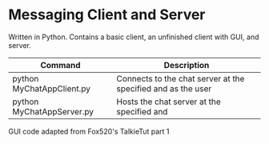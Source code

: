# Messaging Client and Server

Written in Python. Contains a basic client, an unfinished client with GUI, and server.

| Command | Description |
| ------- | ----------- |
| python MyChatAppClient.py <ip> <port> <name> | Connects to the chat server at the specified <ip> and <port> as the user <name> |
| python MyChatAppServer.py <ip> <port> | Hosts the chat server at the specified <ip> and <port> |

GUI code adapted from Fox520's TalkieTut part 1
